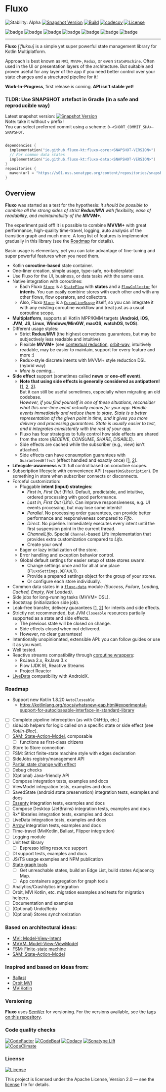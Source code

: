 # Fluxo

![Stability: Alpha](https://kotl.in/badges/alpha.svg)
[![Snapshot Version](https://img.shields.io/nexus/s/https/s01.oss.sonatype.org/io.github.fluxo-kt/fluxo-core.svg)](https://s01.oss.sonatype.org/content/repositories/snapshots/io/github/fluxo-kt/)
[![Build](../../actions/workflows/build.yml/badge.svg)](../../actions/workflows/build.yml)
[![codecov](https://codecov.io/gh/fluxo-kt/fluxo-mvi/branch/main/graph/badge.svg?token=LKCNVWR8QC)](https://codecov.io/gh/fluxo-kt/fluxo-mvi)
[![License](https://img.shields.io/badge/License-Apache%202.0-blue.svg)](LICENSE)

![badge][badge-android]
![badge][badge-ios]
![badge][badge-jvm]
![badge][badge-mac]
![badge][badge-tvos]
![badge][badge-watchos]
![badge][badge-js]

---

**Fluxo** *\[ˈfluksu]* is a simple yet super powerful state management library for Kotlin Multiplatform.

Approach is best known as `MVI`, `MVVM+`, `Redux`, or even `StateMachine`.
Often used in the UI or presentation layers of the architecture.
But suitable and proven useful for any layer of the app
if you need better control over your state changes and a structured pipeline for it!

**Work-In-Progress**, first release is coming. **API isn't stable yet!**

### TLDR: Use SNAPSHOT artefact in Gradle (in a safe and reproducible way)

Latest snapshot version: [![Snapshot Version](https://img.shields.io/nexus/s/https/s01.oss.sonatype.org/io.github.fluxo-kt/fluxo-core.svg)](https://s01.oss.sonatype.org/content/repositories/snapshots/io/github/fluxo-kt/)
<br>Note: take it without `v` prefix!
<br>You can select preferred commit using a scheme: `0-<SHORT_COMMIT_SHA>-SNAPSHOT`.

```kotlin

dependencies {
  implementation("io.github.fluxo-kt:fluxo-core:<SNAPSHOT-VERSION>")
  // For common data states
  implementation("io.github.fluxo-kt:fluxo-data:<SNAPSHOT-VERSION>")
}
repositories {
  maven(url = "https://s01.oss.sonatype.org/content/repositories/snapshots/")
}
```

## Overview

**Fluxo** was started as a test for the hypothesis:
_it should be possible to combine all the strong sides of strict **Redux/MVI** with flexibility,
ease of readability, and maintainability of the **MVVM+**._

The experiment paid off!
It is possible to combine **MVVM+** with great performance, high-quality time-travel, logging,
auto analysis of the transition graph and much more.
A long list of features is implemented gradually in this library (see the [Roadmap](#roadmap) for details).

Basic usage is elementary, yet you can take advantage of fine-tuning and super powerful features when you need them.

* Kotlin **coroutine-based** state container.
* One-liner creation, simple usage, type-safe, no-boilerplate!
* Use Fluxo for the UI, business, or data tasks with the same ease.
* Native integration with coroutines:
  * Each Fluxo [`Store`][Store] is a [`StateFlow`][StateFlow] with **states** and a [`FlowCollector`][FlowCollector]
    for **intents**.
    You can easily combine stores with each other and with any other flows, flow operators, and collectors.
  * Also, Fluxo [`Store`][Store] is a [`CoroutineScope`][CoroutineScope] itself, so you can integrate it with
    any existing coroutine workflow and treat just as a usual coroutine scope.
* **Multiplatform**, supports all Kotlin MPP/KMM targets (**Android**, **iOS**, **JVM**,
  **JS**, **Linux**, **Windows/MinGW**, **macOS**, **watchOS**, **tvOS**).
* Different usage styles:
  * Strict **Redux/MVI** (the highest correctness guarantees, but may be subjectively less readable and intuitive)
  * Flexible **MVVM+**
    (see [contextual reduction](https://dev.to/feresr/a-case-against-the-mvi-architecture-pattern-1add),
    [orbit-way](https://github.com/orbit-mvi/orbit-mvi#what-is-orbit), intuitively readable, may be easier
    to maintain, support for every feature and more :)
  * Redux-style discrete intents with MVVM+ style reduction DSL (hybrid way)
  * _More is coming…_
* **Side effect** support (sometimes called **news** or **one-off event**).
  * **Note that using side effects is generally considered as antipattern!**
    [[1](https://medium.com/androiddevelopers/viewmodel-one-off-event-antipatterns-16a1da869b95),
    [2](https://developer.android.com/topic/architecture/ui-layer/events#other-use-cases),
    [3](https://proandroiddev.com/how-to-handle-viewmodel-one-time-events-in-jetpack-compose-a01af0678b76#0009)].<br>
    But it can still be useful sometimes, especially when migrating an old codebase.<br>
    *However, if you find yourself in one of these situations,
    reconsider what this one-time event actually means for your app.
    Handle events immediately and reduce them to state.
    State is a better representation of the given point in time,
    and it gives you more delivery and processing guarantees.
    State is usually easier to test, and it integrates consistently with the rest of your app.*
  * Fluxo has four strategies to fully control how side effects are shared from the store
    (_RECEIVE_, _CONSUME_, _SHARE_, _DISABLE_).
  * Side effects are cached while the subscriber (e.g., view) isn't attached.
  * Side effects can have consumption guarantees with `GuaranteedEffect` (effect handled and exactly
    once) [[1](https://github.com/Kotlin/kotlinx.coroutines/issues/2886),
    [2](https://medium.com/androiddevelopers/livedata-with-snackbar-navigation-and-other-events-the-singleliveevent-case-ac2622673150)].
* **Lifecycle-awareness** with full control based on coroutine scopes.
* Subscription lifecycle with convenience API (`repeatOnSubscription`). Do something in store when subscriber connects or disconnects.
* Forceful customization:
  * Pluggable **intent (input) strategies**:
    * _First In, First Out_ (Fifo). Default, predictable, and intuitive, ordered processing with good performance.
    * _Last In, First Out_ (Lifo). Can improve responsiveness, e.g. UI events processing, but may lose some intents!
    * _Parallel_. No processing order guarantees, can provide better performance and responsiveness compared to _Fifo_.
    * _Direct_. No pipeline. Immediately executes every intent until the first suspension point in the current thread.
    * _ChannelLifo_. Special `Channel`-based Lifo implementation that provides extra customization compared to _Lifo_.
    * Create your own!
  * Eager or lazy initialization of the store.
  * Error handling and exception behavior control.
  * Global default settings for easier setup of state stores swarm.
    * Change settings once and for all at one place (`FluxoSettings.DEFAULT`).
    * Provide a prepared settings object for the group of your stores.
    * Or configure each store individually.
* Common data states in a [`fluxo-data`](fluxo-data) module *(Success, Failure, Loading, Cached, Empty, Not Loaded)*.
* Side jobs for long-running tasks (MVVM+ DSL).
* Bootstrap (initialization side job).
* Leak-free transfer, delivery
  guarantees [[1](https://github.com/Kotlin/kotlinx.coroutines/issues/1936), [2](https://gmk57.medium.com/unfortunately-events-may-be-dropped-if-channel-receiveasflow-cfe78ae29004)] for intents and side effects.
* Strictly not recommended, but JVM `Closeable` resources partially supported as a state and side effects.
  * The previous state will be closed on change.
  * Side effects closed when not delivered.
  * However, no clear guarantees!
* Intentionally unopinionated, extensible API: you can follow guides or use it as you want.
* Well tested.
* Reactive streams compatibility
  through [coroutine wrappers](https://github.com/Kotlin/kotlinx.coroutines/tree/master/reactive):
  * RxJava 2.x, RxJava 3.x
  * Flow (JDK 9), Reactive Streams
  * Project Reactor
* [LiveData](https://developer.android.com/topic/libraries/architecture/coroutines#livedata) compatibility with
  AndroidX.

### Roadmap

* Support new Kotlin 1.8.20 `AutoCloseable`
  * https://kotlinlang.org/docs/whatsnew-eap.html#experimental-support-for-autocloseable-interface-in-standard-library
* [ ] Complete pipeline interception (as with OkHttp, etc.)
* [ ] sideJob helpers for logic called on a specific state or side effect (see _Kotlin-Bloc_).
* [ ] [SAM: State-Action-Model](https://sam.js.org/), composable
  * [ ] functions as first-class citizens
* [ ] Store to Store connection
* [ ] FSM: Strict finite-state machine style with edges declaration
* [ ] SideJobs registry/management API
* [ ] [Partial state change with effect](https://github.com/uniflow-kt/uniflow-kt/blob/master/doc/notify_update.md)
* [ ] Debug checks
* [ ] \(Optional) Java-friendly API
* [ ] Compose integration tests, examples and docs
* [ ] ViewModel integration tests, examples and docs
* [ ] SavedState (android state preservation) integration tests, examples and docs
* [ ] [Essenty](https://github.com/arkivanov/Essenty) integration tests, examples and docs
* [ ] Compose Desktop (JetBrains) integration tests, examples and docs
* [ ] Rx* libraries integration tests, examples and docs
* [ ] LiveData integration tests, examples and docs
* [ ] [Arrow](https://arrow-kt.io/) integration tests, examples and docs
* [ ] Time-travel (MviKotlin, Ballast, Flipper integration)
* [ ] Logging module
* [ ] Unit test library
  * [ ] Espresso idling resource support
* [ ] DI support tests, examples and docs
* [ ] JS/TS usage examples and NPM publication
* [ ] [State graph tools](https://github.com/Kontur-Mobile/VisualFSM#tools-of-visualfsm)
  * [ ] Get unreachable states, build an Edge List, build states Adjacency Map.
  * [ ] App containers aggregation for graph tools
* [ ] Analytics/Crashlytics integration
* [ ] Orbit, MVI Kotlin, etc. migration examples and tests for migration helpers.
* [ ] Documentation and examples
* [ ] \(Optional) Undo/Redo
* [ ] \(Optional) Stores synchronization

### Based on architectural ideas:

* [MVI: Model-View-Intent](http://hannesdorfmann.com/android/model-view-intent/)
* [MVVM: Model-View-ViewModel](https://en.wikipedia.org/wiki/Model%E2%80%93view%E2%80%93viewmodel)
* [FSM: Finite-state machine](https://en.wikipedia.org/wiki/Finite-state_machine)
* [SAM: State-Action-Model](https://sam.js.org/)

### Inspired and based on ideas from:

* [Ballast](https://github.com/copper-leaf/ballast)
* [Orbit MVI](https://github.com/orbit-mvi/orbit-mvi)
* [MVIKotlin](https://github.com/arkivanov/MVIKotlin)

### Versioning

**Fluxo** uses [SemVer](http://semver.org/) for versioning.
For the versions available, see the [tags on this repository](../../tags).

### Code quality checks

[![CodeFactor](https://www.codefactor.io/repository/github/fluxo-kt/fluxo-mvi/badge/main)](https://www.codefactor.io/repository/github/fluxo-kt/fluxo-mvi/overview/main)
[![CodeBeat](https://codebeat.co/badges/5ed83de6-f399-4880-9a94-d42d1ab43b89)](https://codebeat.co/projects/github-com-fluxo-kt-fluxo-mvi-main)
[![Codacy](https://app.codacy.com/project/badge/Grade/ea7dfbbaf83441eea468f4f083604280)](https://www.codacy.com/gh/fluxo-kt/fluxo-mvi/dashboard?utm_source=github.com&amp;utm_medium=referral&amp;utm_content=fluxo-kt/fluxo-mvi&amp;utm_campaign=Badge_Grade)
[![Sonatype Lift](https://img.shields.io/badge/Sonatype-Lift-green)](https://lift.sonatype.com/results/github.com/fluxo-kt/fluxo-mvi)
<br>
[![CodeClimate](https://api.codeclimate.com/v1/badges/af292519a2481f9a47a6/maintainability)](https://codeclimate.com/github/fluxo-kt/fluxo-mvi/maintainability)

### License

[![License](https://img.shields.io/badge/License-Apache%202.0-blue.svg)](LICENSE)

This project is licensed under the Apache License, Version 2.0 — see the
[license](LICENSE) file for details.


[Store]: fluxo-core/src/commonMain/kotlin/kt/fluxo/core/Store.kt
[StateFlow]: https://kotlinlang.org/api/kotlinx.coroutines/kotlinx-coroutines-core/kotlinx.coroutines.flow/-state-flow/
[FlowCollector]: https://kotlinlang.org/api/kotlinx.coroutines/kotlinx-coroutines-core/kotlinx.coroutines.flow/-flow-collector/
[CoroutineScope]: https://kotlinlang.org/api/kotlinx.coroutines/kotlinx-coroutines-core/kotlinx.coroutines/-coroutine-scope/

[badge-android]: http://img.shields.io/badge/platform-android-6EDB8D.svg?style=flat
[badge-ios]: http://img.shields.io/badge/platform-ios-CDCDCD.svg?style=flat
[badge-js]: http://img.shields.io/badge/platform-js-F8DB5D.svg?style=flat
[badge-jvm]: http://img.shields.io/badge/platform-jvm-DB413D.svg?style=flat
[badge-mac]: http://img.shields.io/badge/platform-macos-111111.svg?style=flat
[badge-tvos]: http://img.shields.io/badge/platform-tvos-808080.svg?style=flat
[badge-watchos]: http://img.shields.io/badge/platform-watchos-C0C0C0.svg?style=flat
